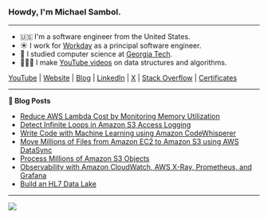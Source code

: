 ### Howdy, I'm Michael Sambol.

-------

- 🇺🇸 I'm a software engineer from the United States.
- ☀️ I work for [Workday](https://github.com/Workday) as a principal software engineer.
- 🐝 I studied computer science at [Georgia Tech](https://www.cc.gatech.edu/).
- 👨🏻‍💻 I make [YouTube videos](https://www.youtube.com/@MichaelSambol) on data structures and algorithms.

[YouTube](https://www.youtube.com/@MichaelSambol) | [Website](https://michaelsambol.com/) | [Blog](https://michaelsambol.medium.com/) | [LinkedIn](https://www.linkedin.com/in/michael-sambol) | [X](https://twitter.com/MikeSambol) | [Stack Overflow](https://stackoverflow.com/users/1978506/sambol) | [Certificates](https://www.credly.com/users/michael-sambol)

-------

**📝 Blog Posts**

- [Reduce AWS Lambda Cost by Monitoring Memory Utilization](https://medium.com/p/66c29b9d4ce9)
- [Detect Infinite Loops in Amazon S3 Access Logging](https://medium.com/p/bd389efdc55f)
- [Write Code with Machine Learning using Amazon CodeWhisperer](https://medium.com/p/fcfdd538e6c9)
- [Move Millions of Files from Amazon EC2 to Amazon S3 using AWS DataSync](https://medium.com/p/a15bb31a81a1)
- [Process Millions of Amazon S3 Objects](https://medium.com/p/28e280ef9e0a)
- [Observability with Amazon CloudWatch, AWS X-Ray, Prometheus, and Grafana](https://medium.com/p/b15708eeddbe)
- [Build an HL7 Data Lake](https://medium.com/p/e029e4af9c51)

-------

<img src="https://cdk-stats.vercel.app/api?username=msambol"/>
